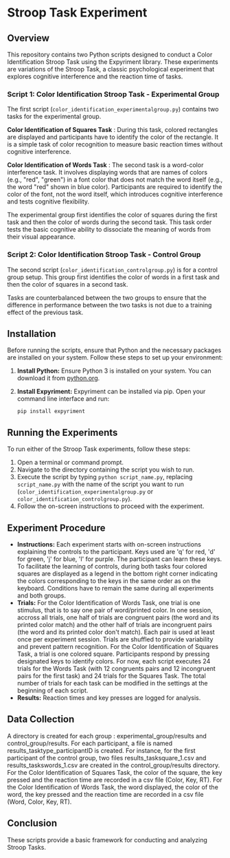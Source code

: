 # Stroop Task Experiment 

## Overview

This repository contains two Python scripts designed to conduct a Color Identification Stroop Task using the Expyriment library. These experiments are variations of the Stroop Task, a classic psychological experiment that explores cognitive interference and the reaction time of tasks. 

### Script 1: Color Identification Stroop Task - Experimental Group

The first script (`color_identification_experimentalgroup.py`) contains two tasks for the experimental group. 

**Color Identification of Squares Task** : During this task, colored rectangles are displayed and participants have to identify the color of the rectangle. It is a simple task of color recognition to measure basic reaction times without cognitive interference. 

**Color Identification of Words Task** : The second task is a word-color interference task. It involves displaying words that are names of colors (e.g., "red", "green") in a font color that does not match the word itself (e.g., the word "red" shown in blue color). Participants are required to identify the color of the font, not the word itself, which introduces cognitive interference and tests cognitive flexibility.

The experimental group first identifies the color of squares during the first task and then the color of words during the second task. This task order tests the basic cognitive ability to dissociate the meaning of words from their visual appearance.

### Script 2: Color Identification Stroop Task - Control Group

The second script (`color_identification_controlgroup.py`) is for a control group setup. This group first identifies the color of words in a first task and then the color of squares in a second task. 

Tasks are counterbalanced between the two groups to ensure that the difference in performance between the two tasks is not due to a training effect of the previous task. 

## Installation

Before running the scripts, ensure that Python and the necessary packages are installed on your system. Follow these steps to set up your environment:

1. **Install Python:**
   Ensure Python 3 is installed on your system. You can download it from [python.org](https://www.python.org/downloads/).

2. **Install Expyriment:**
   Expyriment can be installed via pip. Open your command line interface and run:

   `pip install expyriment`
   
## Running the Experiments

To run either of the Stroop Task experiments, follow these steps:

1. Open a terminal or command prompt.
2. Navigate to the directory containing the script you wish to run.
3. Execute the script by typing `python script_name.py`, replacing `script_name.py` with the name of the script you want to run (`color_identification_experimentalgroup.py` or `color_identification_controlgroup.py`).
4. Follow the on-screen instructions to proceed with the experiment.

## Experiment Procedure

- **Instructions:** Each experiment starts with on-screen instructions explaining the controls to the participant. Keys used are 'q' for red, 'd' for green, 'j' for blue, 'l' for purple. The participant can learn these keys. To facilitate the learning of controls, during both tasks four colored squares are displayed as a legend in the bottom right corner indicating the colors corresponding to the keys in the same order as on the keyboard. Conditions have to remain the same during all experiments and both groups. 
- **Trials:** For the Color Identification of Words Task, one trial is one stimulus, that is to say one pair of word/printed color. In one session, accross all trials, one half of trials are congruent pairs (the word and its printed color match) and the other half of trials are incongruent pairs (the word and its printed color don't match). Each pair is used at least once per experiment session. Trials are shuffled to provide variability and prevent pattern recognition. For the Color Identification of Squares Task, a trial is one colored square. Participants respond by pressing designated keys to identify colors. For now, each script executes 24 trials for the Words Task (with 12 congruents pairs and 12 incongruent pairs for the first task) and 24 trials for the Squares Task. The total number of trials for each task can be modified in the settings at the beginning of each script. 
- **Results:** Reaction times and key presses are logged for analysis.

## Data Collection

A directory is created for each group : experimental_group/results and control_group/results. For each participant, a file is named results_tasktype_participantID is created. For instance, for the first participant of the control group, two files results_tasksquare_1.csv and results_taskswords_1.csv are created in the control_group/results directory. 
For the Color Identification of Squares Task, the color of the square, the key pressed and the reaction time are recorded in a csv file (Color, Key, RT). For the Color Identification of Words Task, the word displayed, the color of the word, the key pressed and the reaction time are recorded in a csv file (Word, Color, Key, RT). 

## Conclusion

These scripts provide a basic framework for conducting and analyzing Stroop Tasks. 


